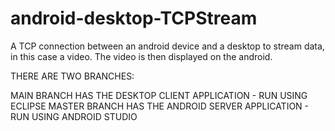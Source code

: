 # android-desktop-TCPStream
A TCP connection between an android device and a desktop to stream data, in this case a video. The video is then displayed on the android.

THERE ARE TWO BRANCHES:

MAIN BRANCH HAS THE DESKTOP CLIENT APPLICATION - RUN USING ECLIPSE
MASTER BRANCH HAS THE ANDROID SERVER APPLICATION - RUN USING ANDROID STUDIO
